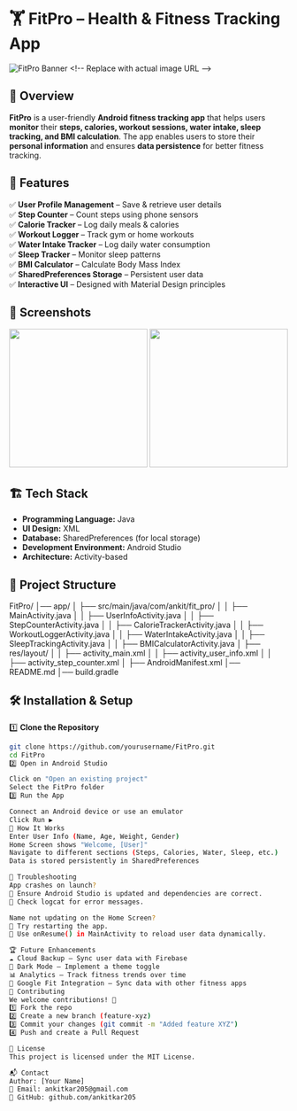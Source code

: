 # 🏋️ FitPro – Health & Fitness Tracking App

![FitPro Banner]([https://your-image-url.com/banner.png](https://mir-s3-cdn-cf.behance.net/project_modules/fs/218fc872735831.5bf1e45999c40.gif)) <!-- Replace with actual image URL -->

## 📖 Overview
**FitPro** is a user-friendly **Android fitness tracking app** that helps users **monitor** their **steps, calories, workout sessions, water intake, sleep tracking, and BMI calculation**. The app enables users to store their **personal information** and ensures **data persistence** for better fitness tracking.

## 🚀 Features
✅ **User Profile Management** – Save & retrieve user details  
✅ **Step Counter** – Count steps using phone sensors  
✅ **Calorie Tracker** – Log daily meals & calories  
✅ **Workout Logger** – Track gym or home workouts  
✅ **Water Intake Tracker** – Log daily water consumption  
✅ **Sleep Tracker** – Monitor sleep patterns  
✅ **BMI Calculator** – Calculate Body Mass Index  
✅ **SharedPreferences Storage** – Persistent user data  
✅ **Interactive UI** – Designed with Material Design principles  

## 📲 Screenshots
<!-- Add image URLs or upload screenshots -->
<img src="https://your-image-url.com/screenshot1.png" width="250"> <img src="https://your-image-url.com/screenshot2.png" width="250">  

## 🏗️ Tech Stack
- **Programming Language:** Java  
- **UI Design:** XML  
- **Database:** SharedPreferences (for local storage)  
- **Development Environment:** Android Studio  
- **Architecture:** Activity-based  

## 📂 Project Structure
FitPro/ │── app/ │ ├── src/main/java/com/ankit/fit_pro/ │ │ ├── MainActivity.java │ │ ├── UserInfoActivity.java │ │ ├── StepCounterActivity.java │ │ ├── CalorieTrackerActivity.java │ │ ├── WorkoutLoggerActivity.java │ │ ├── WaterIntakeActivity.java │ │ ├── SleepTrackingActivity.java │ │ ├── BMICalculatorActivity.java │ ├── res/layout/ │ │ ├── activity_main.xml │ │ ├── activity_user_info.xml │ │ ├── activity_step_counter.xml │ ├── AndroidManifest.xml │── README.md │── build.gradle

## 🛠️ Installation & Setup
1️⃣ **Clone the Repository**
```sh
git clone https://github.com/yourusername/FitPro.git
cd FitPro
2️⃣ Open in Android Studio

Click on "Open an existing project"
Select the FitPro folder
3️⃣ Run the App

Connect an Android device or use an emulator
Click Run ▶️
🔄 How It Works
Enter User Info (Name, Age, Weight, Gender)
Home Screen shows "Welcome, [User]"
Navigate to different sections (Steps, Calories, Water, Sleep, etc.)
Data is stored persistently in SharedPreferences

🐞 Troubleshooting
App crashes on launch?
🔹 Ensure Android Studio is updated and dependencies are correct.
🔹 Check logcat for error messages.

Name not updating on the Home Screen?
🔹 Try restarting the app.
🔹 Use onResume() in MainActivity to reload user data dynamically.

🏆 Future Enhancements
☁️ Cloud Backup – Sync user data with Firebase
🎨 Dark Mode – Implement a theme toggle
📊 Analytics – Track fitness trends over time
📍 Google Fit Integration – Sync data with other fitness apps
🤝 Contributing
We welcome contributions! 🎉
1️⃣ Fork the repo
2️⃣ Create a new branch (feature-xyz)
3️⃣ Commit your changes (git commit -m "Added feature XYZ")
4️⃣ Push and create a Pull Request

📜 License
This project is licensed under the MIT License.

📬 Contact
Author: [Your Name]
📧 Email: ankitkar205@gmail.com
🔗 GitHub: github.com/ankitkar205
